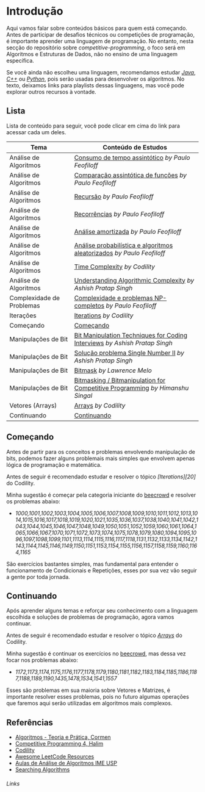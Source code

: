 # Introdução

Aqui vamos falar sobre conteúdos básicos para quem está começando. Antes de participar de desafios técnicos ou competições de programação, é importante aprender uma linguagem de programação. No entanto, nesta secção do repositório sobre _competitive-programming_, o foco será em Algoritmos e Estruturas de Dados, não no ensino de uma linguagem específica.

Se você ainda não escolheu uma linguagem, recomendamos estudar _[Java][1]_, _[C++][2]_ ou _[Python][3]_, pois serão usadas para desenvolver os algoritmos. No texto, deixamos links para playlists dessas linguagens, mas você pode explorar outros recursos à vontade.

## Lista

Lista de conteúdo para seguir, você pode clicar em cima do link para acessar cada um deles.

| Tema                      | Conteúdo de Estudos                                                                 |
| ------------------------- | ----------------------------------------------------------------------------------- |
| Análise de Algoritmos     | [Consumo de tempo assintótico][4] _by Paulo Feofiloff_                              |
| Análise de Algoritmos     | [Comparação assintótica de funções][5] _by Paulo Feofiloff_                         |
| Análise de Algoritmos     | [Recursão][6] _by Paulo Feofiloff_                                                  |
| Análise de Algoritmos     | [Recorrências][7] _by Paulo Feofiloff_                                              |
| Análise de Algoritmos     | [Análise amortizada][8] _by Paulo Feofiloff_                                        |
| Análise de Algoritmos     | [Análise probabilística e algoritmos aleatorizados][9] _by Paulo Feofiloff_         |
| Análise de Algoritmos     | [Time Complexity][16] _by Codility_                                                 |
| Análise de Algoritmos     | [Understanding Algorithmic Complexity][10] _by Ashish Pratap Singh_                 |
| Complexidade de Problemas | [Complexidade e problemas NP-completos][15] _by Paulo Feofiloff_                    |
| Iterações                 | [Iterations][18] _by Codility_                                                      |
| Começando                 | [Começando](#começando)                                                             |
| Manipulações de Bit       | [Bit Manipulation Techniques for Coding Interviews][11] _by Ashish Pratap Singh_    |
| Manipulações de Bit       | [Solução problema Single Number II][12] _by Ashish Pratap Singh_                    |
| Manipulações de Bit       | [Bitmask][13] _by Lawrence Melo_                                                    |
| Manipulações de Bit       | [Bitmasking / Bitmanipulation for Competitive Programming][14] _by Himanshu Singal_ |
| Vetores (Arrays)          | [Arrays][17] _by Codility_                                                          |
| Continuando               | [Continuando](#continuando)                                                         |

## Começando

Antes de partir para os conceitos e problemas envolvendo manipulação de bits, podemos fazer alguns problemais mais simples que envolvem apenas lógica de programação e matemática.

Antes de seguir é recomendado estudar e resolver o tópico _[Iterations][20]_ do Codility.

Minha sugestão é começar pela categoria iniciante do [beecrowd](https://judge.beecrowd.com/pt/problems/index/1) e resolver os problemas abaixo:

- _1000,1001,1002,1003,1004,1005,1006,1007,1008,1009,1010,1011,1012,1013,1014,1015,1016,1017,1018,1019,1020,1021,1035,1036,1037,1038,1040,1041,1042,1043,1044,1045,1046,1047,1048,1049,1050,1051,1052,1059,1060,1061,1064,1065,1066,1067,1070,1071,1072,1073,1074,1075,1078,1079,1080,1094,1095,1096,1097,1098,1099,1101,1113,1114,1115,1116,1117,1118,1131,1132,1133,1134,1142,1143,1144,1145,1146,1149,1150,1151,1153,1154,1155,1156,1157,1158,1159,1160,1164,1165_

São exercícios bastantes simples, mas fundamental para entender o funcionamento de Condicionais e Repetições, esses por sua vez vão seguir a gente por toda jornada.

## Continuando

Após aprender alguns temas e reforçar seu conhecimento com a linguagem escolhida e soluções de problemas de programação, agora vamos continuar.

Antes de seguir é recomendado estudar e resolver o tópico _[Arrays][17]_ do Codility.

Minha sugestão é continuar os exercícios no [beecrowd](https://judge.beecrowd.com/pt/problems/index/1?page=4), mas dessa vez focar nos problemas abaixo:

- _1172,1173,1174,1175,1176,1177,1178,1179,1180,1181,1182,1183,1184,1185,1186,1187,1188,1189,1190,1435,1478,1534,1541,1557_

Esses são problemas em sua maioria sobre Vetores e Matrizes, é importante resolver esses problemas, pois no futuro algumas operações que faremos aqui serão utilizadas em algoritmos mais complexos.

## Referências

- [Algoritmos - Teoria e Prática, Cormen](https://www.amazon.com.br/Algoritmos-Teoria-Pr%C3%A1tica-Thomas-Cormen/dp/8535236996)
- [Competitive Programming 4, Halim](https://cpbook.net/details?cp=4)
- [Codility](https://app.codility.com/programmers/lessons)
- [Awesome LeetCode Resources](https://github.com/ashishps1/awesome-leetcode-resources)
- [Aulas de Análise de Algoritmos IME USP](https://www.ime.usp.br/~pf/analise_de_algoritmos/lectures.html)
- [Searching Algorithms](https://www.geeksforgeeks.org/searching-algorithms/)

###### Links

[1]: https://www.youtube.com/watch?v=VKjFuX91G5Q&list=PL62G310vn6nFIsOCC0H-C2infYgwm8SWW "Playlist Java Virado no Jiraya"
[2]: https://www.youtube.com/playlist?list=PL8iN9FQ7_jt6IIWbhzeALg8CHiSdYjPW_ "Playlist Linguagem C++ - Curso Básico"
[3]: https://www.youtube.com/watch?v=S9uPNppGsGo&list=PLHz_AreHm4dlKP6QQCekuIPky1CiwmdI6 "Playlist Curso de Python 3 - Mundo 1: Fundamentos"
[4]: https://www.ime.usp.br/~pf/analise_de_algoritmos/aulas/instance.html "Consumo de tempo assintótico"
[5]: https://www.ime.usp.br/~pf/analise_de_algoritmos/aulas/Oh.html "Comparação assintótica de funções"
[6]: https://www.ime.usp.br/~pf/analise_de_algoritmos/aulas/recursion.html "Recursão"
[7]: https://www.ime.usp.br/~pf/analise_de_algoritmos/aulas/recurrence.html "Recorrências"
[8]: https://www.ime.usp.br/~pf/analise_de_algoritmos/aulas/amortized.html "Análise amortizada"
[9]: https://www.ime.usp.br/~pf/analise_de_algoritmos/aulas/hiring.html "Análise probabilística e algoritmos aleatorizados"
[10]: https://blog.algomaster.io/p/57bd4963-462f-4294-a972-4012691fc729 "Understanding Algorithmic Complexity"
[11]: https://blog.algomaster.io/p/c650df76-f978-46ee-a572-eb13c354905d "Bit Manipulation Techniques for Coding Interviews"
[12]: https://www.youtube.com/watch?v=qUYxPLs_V3o "O problema que só 1% dos devs consegue resolver"
[13]: https://noic.com.br/materiais-informatica/ideias/bitmask/ "Bitmask"
[14]: https://www.youtube.com/watch?v=oL5bmRUbAJ4&list=PLX0iyO9CrCF1-4je7G0JMSr_50I0J2K3Z&index=1 "Bitmasking / Bitmanipulation for Competitive Programming"
[15]: https://www.ime.usp.br/~pf/analise_de_algoritmos/aulas/NPcompleto.html "Complexidade e problemas NP-completos"
[16]: https://app.codility.com/programmers/lessons/3-time_complexity/ "Time Complexity"
[17]: https://app.codility.com/programmers/lessons/2-arrays/ "Codility Arrays"
[18]: https://app.codility.com/programmers/lessons/1-iterations/ "Iterations"
